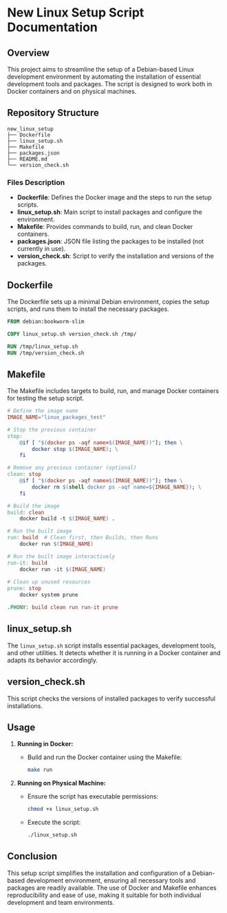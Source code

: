 # New Linux Setup Script Documentation

## Overview

This project aims to streamline the setup of a Debian-based Linux development environment by automating the installation of essential development tools and packages. The script is designed to work both in Docker containers and on physical machines.

## Repository Structure

```
new_linux_setup
├── Dockerfile
├── linux_setup.sh
├── Makefile
├── packages.json
├── README.md
└── version_check.sh
```

### Files Description

- **Dockerfile**: Defines the Docker image and the steps to run the setup scripts.
- **linux_setup.sh**: Main script to install packages and configure the environment.
- **Makefile**: Provides commands to build, run, and clean Docker containers.
- **packages.json**: JSON file listing the packages to be installed (not currently in use).
- **version_check.sh**: Script to verify the installation and versions of the packages.

## Dockerfile

The Dockerfile sets up a minimal Debian environment, copies the setup scripts, and runs them to install the necessary packages.

```dockerfile
FROM debian:bookworm-slim

COPY linux_setup.sh version_check.sh /tmp/

RUN /tmp/linux_setup.sh 
RUN /tmp/version_check.sh
```

## Makefile

The Makefile includes targets to build, run, and manage Docker containers for testing the setup script.

```makefile
# Define the image name
IMAGE_NAME="linux_packages_test"

# Stop the previous container
stop:
	@if [ "$(docker ps -aqf name=$(IMAGE_NAME))"]; then \
		docker stop $(IMAGE_NAME); \
	fi

# Remove any previous container (optional)
clean: stop
	@if [ "$(docker ps -aqf name=$(IMAGE_NAME))"]; then \
		docker rm $(shell docker ps -aqf name=${IMAGE_NAME}); \
	fi

# Build the image
build: clean
	docker build -t $(IMAGE_NAME) .

# Run the built image
run: build  # Clean first, then Builds, then Runs
	docker run $(IMAGE_NAME)

# Run the built image interactively
run-it: build
	docker run -it $(IMAGE_NAME)
	
# Clean up unused resources
prune: stop
	docker system prune

.PHONY: build clean run run-it prune
```

## linux_setup.sh

The `linux_setup.sh` script installs essential packages, development tools, and other utilities. It detects whether it is running in a Docker container and adapts its behavior accordingly.



## version_check.sh

This script checks the versions of installed packages to verify successful installations.

## Usage

1. **Running in Docker:**
   - Build and run the Docker container using the Makefile:
     ```sh
     make run
     ```

2. **Running on Physical Machine:**
   - Ensure the script has executable permissions:
     ```sh
     chmod +x linux_setup.sh
     ```
   - Execute the script:
     ```sh
     ./linux_setup.sh
     ```

## Conclusion

This setup script simplifies the installation and configuration of a Debian-based development environment, ensuring all necessary tools and packages are readily available. The use of Docker and Makefile enhances reproducibility and ease of use, making it suitable for both individual development and team environments.